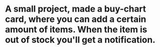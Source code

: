 # A small project, made a buy-chart card, where you can add a certain amount of items. When the item is out of stock you'll get a notification.
